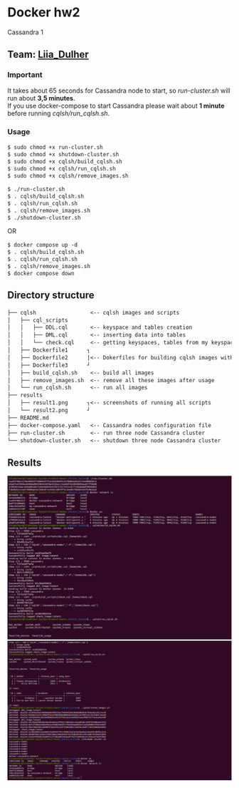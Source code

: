 # Docker hw2
Cassandra 1

## Team: [Liia_Dulher](https://github.com/LiiaDulher)

### Important
It takes about 65 seconds for Cassandra node to start, so <i>run-cluster.sh</i> will run about <b>3,5 minutes</b>.<br>
If you use docker-compose to start Cassandra please wait about <b>1 minute</b> before running <i>cqlsh/run_cqlsh.sh</i>.

### Usage
````
$ sudo chmod +x run-cluster.sh
$ sudo chmod +x shutdown-cluster.sh
$ sudo chmod +x cqlsh/build_cqlsh.sh
$ sudo chmod +x cqlsh/run_cqlsh.sh
$ sudo chmod +x cqlsh/remove_images.sh
````
````
$ ./run-cluster.sh
$ . cqlsh/build_cqlsh.sh
$ . cqlsh/run_cqlsh.sh
$ . cqlsh/remove_images.sh
$ ./shutdown-cluster.sh
````
OR
````
$ docker compose up -d
$ . cqlsh/build_cqlsh.sh
$ . cqlsh/run_cqlsh.sh
$ . cqlsh/remove_images.sh
$ docker compose down
````
## Directory structure
```markdown
├── cqlsh                 <-- cqlsh images and scripts
│   ├── cql_scripts       
│   │   ├── DDL.cql       <-- keyspace and tables creation
│   │   ├── DML.cql       <-- inserting data into tables
│   │   └── check.cql     <-- getting keyspaces, tables from my keyspace and all rows from my tables
│   ├── Dockerfile1      ┐
│   ├── Dockerfile2      |<-- Dokerfiles for building cqlsh images with cql_scripts encapsulated 
│   ├── Dockerfile3      ┘
│   ├── build_cqlsh.sh    <-- build all images
│   ├── remove_images.sh  <-- remove all these images after usage
│   └── run_cqlsh.sh      <-- run all images
├── results
│   ├── result1.png      ┐<-- screenshots of running all scripts
│   └── result2.png      ┘
├── README.md
├── docker-compose.yaml   <-- Cassandra nodes configuration file
├── run-cluster.sh        <-- run three node Cassandra cluster
└── shutdown-cluster.sh   <-- shutdown three node Cassandra cluster
```

## Results
![result1](./results/result1.png)
![result2](./results/result2.png)
